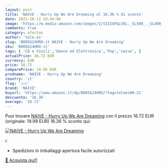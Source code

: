 ```yaml
---
layout: post
title: 'NAIVE - Hurry Up We Are Dreaming al 16.36 % di sconto'
date: 2021-10-12 19:44:06
image: 'https://m.media-amazon.com/images/I/51SIUFQzJ6L._SL500_._SL400_.jpg'
comments: true
category: ofertas
author: 'tole.es'
slug: 'B005G24HRO-it NAIVE - Hurry Up We Are Dreaming'
sku: 'B005G24HRO-it'
tags: [ 'CD e Vinili','Dance ed Elettronica','Pop','naive', ]
actualPrice: 16.72 EUR
currency: EUR
price: 16.72
comparePrice: 19.99 EUR
prodname: 'NAIVE - Hurry Up We Are Dreaming'
country: 'it'
flag: '🇮🇹'
brand: 'NAIVE'
buyurl: 'https://www.amazon.it/dp/B005G24HRO/?tag=tolees00-21'
descuento: '16.36'
average: '16.72'
---
```


Puoi trovare [NAIVE - Hurry Up We Are Dreaming](https://www.amazon.it/dp/B005G24HRO/?tag=tolees00-21) con il prezzo 16.72 EUR (originale: 19.99 EUR) 16.36 % sconto qui:

[![NAIVE - Hurry Up We Are Dreaming](https://m.media-amazon.com/images/I/51SIUFQzJ6L._SL500_._SL400_.jpg)](https://www.amazon.it/dp/B005G24HRO/?tag=tolees00-21)

ℹ️:

- Spedizioni in imballaggi apertura facile autorizzati

[🛒 Acquista qui!!](https://www.amazon.it/dp/B005G24HRO/?tag=tolees00-21)
